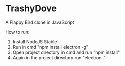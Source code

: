 # TrashyDove
A Flappy Bird clone in JavaScript

How to run: 

1) Install NodeJS Stable 
2) Run in cmd "npm install electron -g"
3) Open project directory in cmd and run "npm install"
4) Again in the project directory run "electron ." 
